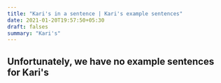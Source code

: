 ```yaml
---
title: "Kari's in a sentence | Kari's example sentences"
date: 2021-01-20T19:57:50+05:30
draft: falses
summary: "Kari's"
---
```

## Unfortunately, we have no example sentences for Kari's                 
